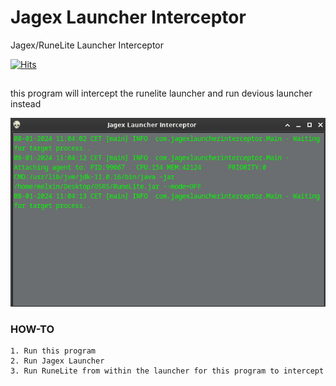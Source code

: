 # Jagex Launcher Interceptor
Jagex/RuneLite Launcher Interceptor

[![Hits](https://hits.seeyoufarm.com/api/count/incr/badge.svg?url=https%3A%2F%2Fgithub.com%2Fmelxin%2Fjagex-launcher-interceptor&count_bg=%2379C83D&title_bg=%23555555&icon=&icon_color=%23E7E7E7&title=hits&edge_flat=false)](https://hits.seeyoufarm.com)

##
this program will intercept the runelite launcher and run devious launcher instead

![Screenshot](screenshot.png)

### HOW-TO
```
1. Run this program
2. Run Jagex Launcher
3. Run RuneLite from within the launcher for this program to intercept
```




